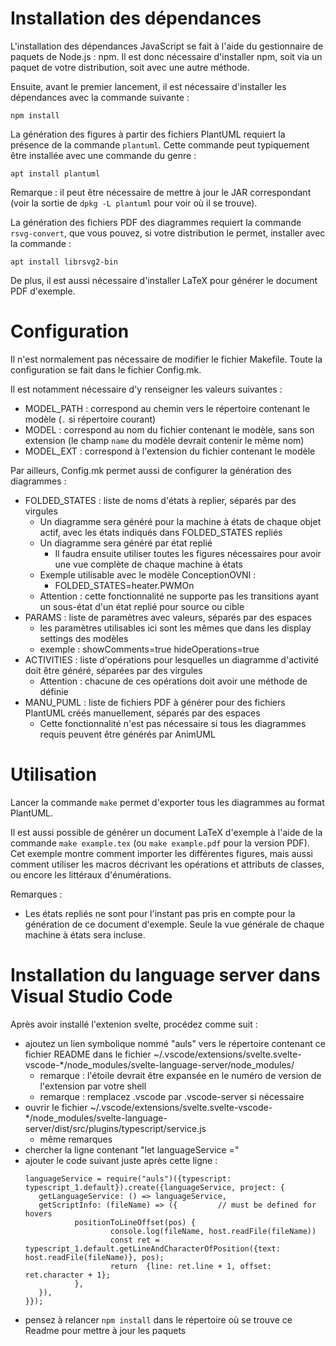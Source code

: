 # Installation des dépendances

L'installation des dépendances JavaScript se fait à l'aide du gestionnaire de paquets de Node.js : npm.
Il est donc nécessaire d'installer npm, soit via un paquet de votre distribution, soit avec une autre méthode.

Ensuite, avant le premier lancement, il est nécessaire d'installer les dépendances avec la commande suivante :

`npm install`

La génération des figures à partir des fichiers PlantUML requiert la présence de la commande `plantuml`.
Cette commande peut typiquement être installée avec une commande du genre :

`apt install plantuml`

Remarque : il peut être nécessaire de mettre à jour le JAR correspondant (voir la sortie de `dpkg -L plantuml` pour voir où il se trouve).

La génération des fichiers PDF des diagrammes requiert la commande `rsvg-convert`, que vous pouvez, si votre distribution le permet, installer avec la commande :

`apt install librsvg2-bin`

De plus, il est aussi nécessaire d'installer LaTeX pour générer le document PDF d'exemple.

# Configuration

Il n'est normalement pas nécessaire de modifier le fichier Makefile.
Toute la configuration se fait dans le fichier Config.mk.

Il est notamment nécessaire d'y renseigner les valeurs suivantes :
* MODEL_PATH : correspond au chemin vers le répertoire contenant le modèle (`.` si répertoire courant)
* MODEL : correspond au nom du fichier contenant le modèle, sans son extension (le champ `name` du modèle devrait contenir le même nom)
* MODEL_EXT : correspond à l'extension du fichier contenant le modèle

Par ailleurs, Config.mk permet aussi de configurer la génération des diagrammes :
* FOLDED_STATES : liste de noms d'états à replier, séparés par des virgules
	* Un diagramme sera généré pour la machine à états de chaque objet actif, avec les états indiqués dans FOLDED_STATES repliés
	* Un diagramme sera généré par état replié
		* Il faudra ensuite utiliser toutes les figures nécessaires pour avoir une vue complète de chaque machine à états
	* Exemple utilisable avec le modèle ConceptionOVNI :
		* FOLDED_STATES=heater.PWMOn
	* Attention : cette fonctionnalité ne supporte pas les transitions ayant un sous-état d'un état replié pour source ou cible
* PARAMS : liste de paramètres avec valeurs, séparés par des espaces
	* les paramètres utilisables ici sont les mêmes que dans les display settings des modèles
	* exemple : showComments=true hideOperations=true
* ACTIVITIES : liste d'opérations pour lesquelles un diagramme d'activité doit être généré, séparées par des virgules
	* Attention : chacune de ces opérations doit avoir une méthode de définie
* MANU_PUML : liste de fichiers PDF à générer pour des fichiers PlantUML créés manuellement, séparés par des espaces
	* Cette fonctionnalité n'est pas nécessaire si tous les diagrammes requis peuvent être générés par AnimUML

# Utilisation

Lancer la commande `make` permet d'exporter tous les diagrammes au format PlantUML.

Il est aussi possible de générer un document LaTeX d'exemple à l'aide de la commande `make example.tex` (ou `make example.pdf` pour la version PDF).
Cet exemple montre comment importer les différentes figures, mais aussi comment utiliser les macros décrivant les opérations et attributs de classes, ou encore les littéraux d'énumérations.

Remarques :
* Les états repliés ne sont pour l'instant pas pris en compte pour la génération de ce document d'exemple. Seule la vue générale de chaque machine à états sera incluse.

# Installation du language server dans Visual Studio Code

Après avoir installé l'extenion svelte, procédez comme suit : 
* ajoutez un lien symbolique nommé "auls" vers le répertoire contenant ce fichier README dans le fichier ~/.vscode/extensions/svelte.svelte-vscode-*/node_modules/svelte-language-server/node_modules/
	* remarque : l'étoile devrait être expansée en le numéro de version de l'extension par votre shell
	* remarque : remplacez .vscode par .vscode-server si nécessaire
* ouvrir le fichier ~/.vscode/extensions/svelte.svelte-vscode-*/node_modules/svelte-language-server/dist/src/plugins/typescript/service.js
	* même remarques
* chercher la ligne contenant "let languageService ="
* ajouter le code suivant juste après cette ligne :
    ```
    languageService = require("auls")({typescript: typescript_1.default}).create({languageService, project: {
       getLanguageService: () => languageService,
       getScriptInfo: (fileName) => ({         // must be defined for hovers
               positionToLineOffset(pos) {
                       console.log(fileName, host.readFile(fileName))
                       const ret = typescript_1.default.getLineAndCharacterOfPosition({text: host.readFile(fileName)}, pos);
                       return  {line: ret.line + 1, offset: ret.character + 1};
               },
       }),
    }});
    ```
* pensez à relancer `npm install` dans le répertoire où se trouve ce Readme pour mettre à jour les paquets
